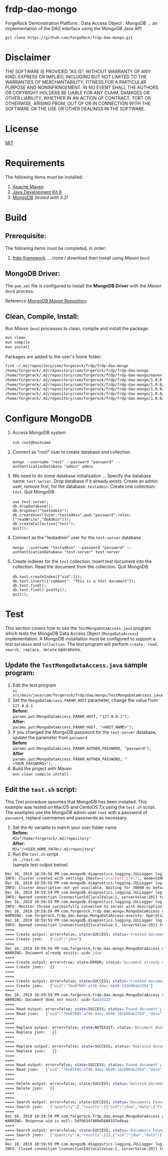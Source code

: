 # frdp-dao-mongo

ForgeRock Demonstration Platform : Data Access Object : MongoDB ... an implementation of the DAO interface using the MongoDB Java API

`git clone https://github.com/ForgeRock/frdp-dao-mongo.git`

# Disclaimer

THE SOFTWARE IS PROVIDED "AS IS", WITHOUT WARRANTY OF ANY KIND, EXPRESS OR IMPLIED, INCLUDING BUT NOT LIMITED TO THE WARRANTIES OF MERCHANTABILITY, FITNESS FOR A PARTICULAR PURPOSE AND NONINFRINGEMENT. IN NO EVENT SHALL THE AUTHORS OR COPYRIGHT HOLDERS BE LIABLE FOR ANY CLAIM, DAMAGES OR OTHER LIABILITY, WHETHER IN AN ACTION OF CONTRACT, TORT OR OTHERWISE, ARISING FROM, OUT OF OR IN CONNECTION WITH THE SOFTWARE OR THE USE OR OTHER DEALINGS IN THE SOFTWARE.

# License

[MIT](/LICENSE)

# Requirements

The following items must be installed:

1. [Apache Maven](https://maven.apache.org/)
1. [Java Development Kit 8](https://openjdk.java.net/)
1. [MongoDB](https://www.mongodb.com) *(tested with 3.2)*

# Build

## Prerequisite:

The following items must be completed, in order:

1. [frdp-framework](https://github.com/ForgeRock/frdp-framework) ... clone / download then install using *Maven* (`mvn`)

## MongoDB Driver:

The `pom.xml` file is configured to install the **MongoDB Driver** with the *Maven* (`mvn`) process.

Reference [MongoDB Maven Repository](https://mvnrepository.com/artifact/org.mongodb/mongo-java-driver/3.7.1)

## Clean, Compile, Install:

Run *Maven* (`mvn`) processes to clean, compile and install the package:

```bash
mvn clean 
mvn compile 
mvn install
```

Packages are added to the user's home folder: 

```bash
find ~/.m2/repository/com/forgerock/frdp/frdp-dao-mongo
/home/forgerock/.m2/repository/com/forgerock/frdp/frdp-dao-mongo
/home/forgerock/.m2/repository/com/forgerock/frdp/frdp-dao-mongo/maven-metadata-local.xml
/home/forgerock/.m2/repository/com/forgerock/frdp/frdp-dao-mongo/1.0.0
/home/forgerock/.m2/repository/com/forgerock/frdp/frdp-dao-mongo/1.0.0/frdp-dao-mongo-1.0.0.pom
/home/forgerock/.m2/repository/com/forgerock/frdp/frdp-dao-mongo/1.0.0/_remote.repositories
/home/forgerock/.m2/repository/com/forgerock/frdp/frdp-dao-mongo/1.0.0/maven-metadata-local.xml
/home/forgerock/.m2/repository/com/forgerock/frdp/frdp-dao-mongo/1.0.0/frdp-dao-mongo-1.0.0.jar
```

# Configure MongoDB

1. Access MongoDB system \
\
`ssh root@hostname` 

1. Connect as "root" user to create database and collection \
\
`mongo --username "root" --password "password" --authenticationDatabase "admin" admin`
1. We need to do some database initialization ... 
Specify the database name: `test-server`.
Drop database if it already exists. 
Create an admin user, remove first, for the database: `testadmin`. 
Create one collection: `test`. Quit MongoDB. \
\
`use test-server;` \
`db.dropDatabase();` \
`db.dropUser("testadmin");` \
`db.createUser({user:"testadmin",pwd:"password",roles:["readWrite","dbAdmin"]});` \
`db.createCollection("test");` \
`quit();`

1. Connect as the "testadmin" user for the `test-server` database \
\
`mongo --username "testadmin" --password "password" --authenticationDatabase "test-server" test-server`
1. Create indexes for the `test` collection. 
Insert test document into the collection. 
Read the document from the collection. Quit MongoDB. \
\
`db.test.createIndex({"uid":1});` \
`db.test.insert({"comment": "This is a test document"});` \
`db.test.find();` \
`db.test.find().pretty();` \
`quit();`

# Test 

This section covers how to use the `TestMongoDataAccess.java` program which tests the MongoDB Data Access Object (`MongoDataAccess`) implementation.  A MongoDB installation must be configured to support a *test* `database` and `collection`.  The *test* program will perform `create, read, search, replace, delete` operations.

## Update the `TestMongoDataAccess.java` sample program:

1. Edit the test program \
`vi src/main/java/com/forgerock/frdp/dao/mongo/TestMongoDataAccess.java`
1. Set the `MongoDataAccess.PARAM_HOST` parameter, change the value from `127.0.0.1` \
**Before:** \
`params.put(MongoDataAccess.PARAM_HOST, "127.0.0.1");` \
**After:** \
`params.put(MongoDataAccess.PARAM_HOST, "<HOST_NAME>");`
1. If you changed the MongoDB password for the `test-server` database, update the parameter from `password` \
**Before** \
`params.put(MongoDataAccess.PARAM_AUTHEN_PASSWORD, "password");` \
**After** \
`params.put(MongoDataAccess.PARAM_AUTHEN_PASSWORD, "<YOUR_PASSWORD>");`
1. Build the project with *Maven* \
`mvn clean compile install`

## Edit the `test.sh` script:

This *Test* procedure assumes that MongoDB has been installed. This example was tested on MacOS and CentoOS 7.x using the `test.sh` script.  The examples use the MongoDB admin user `root` with a password of `password`, replace usernames and passowrds as necessary.

1. Set the `M2` variable to match your user folder name \
**Before:** \
`M2="/home/forgerock/.m2/repository"` \
**After:** \
`M2="/<USER_HOME_PATH>/.m2/repository"`
1. Run the `test.sh` script \
`sh ./test.sh` \
(sample test output below)

```bash
Dec 18, 2019 10:59:58 PM com.mongodb.diagnostics.logging.JULLogger log
INFO: Cluster created with settings {hosts=[localhost:27017], mode=SINGLE, requiredClusterType=UNKNOWN, serverSelectionTimeout='30000 ms', maxWaitQueueSize=500}
Dec 18, 2019 10:59:58 PM com.mongodb.diagnostics.logging.JULLogger log
INFO: Cluster description not yet available. Waiting for 30000 ms before timing out
Dec 18, 2019 10:59:59 PM com.mongodb.diagnostics.logging.JULLogger log
INFO: Opened connection [connectionId{localValue:1, serverValue:28}] to localhost:27017
Dec 18, 2019 10:59:59 PM com.mongodb.diagnostics.logging.JULLogger log
INFO: Monitor thread successfully connected to server with description ServerDescription{address=localhost:27017, type=STANDALONE, state=CONNECTED, ok=true, version=ServerVersion{versionList=[3, 2, 22]}, minWireVersion=0, maxWireVersion=4, maxDocumentSize=16777216, logicalSessionTimeoutMinutes=null, roundTripTimeNanos=1975504}
Dec 18, 2019 10:59:59 PM com.forgerock.frdp.dao.mongo.MongoDataAccess execute
WARNING: com.forgerock.frdp.dao.mongo.MongoDataAccess:execute: Operation object is null
Dec 18, 2019 10:59:59 PM com.mongodb.diagnostics.logging.JULLogger log
INFO: Opened connection [connectionId{localValue:2, serverValue:29}] to localhost:27017
====
==== Create output: error=false; state=SUCCESS; status='Created document'; params=none
==== Create json:   {"uid":"jdoe"}
====
Dec 18, 2019 10:59:59 PM com.forgerock.frdp.dao.mongo.MongoDataAccess create
WARNING: Document already exists: uid='jdoe'
====
==== Create output: error=true; state=ERROR; status='Document already exists: uid='jdoe''; params=none
==== Create json:   {}
====
====
==== Create output: error=false; state=SUCCESS; status='Created document'; params=none
==== Create json:   {"uid":"76e07605-af46-4dec-bb99-182600ab2354"}
====
Dec 18, 2019 10:59:59 PM com.forgerock.frdp.dao.mongo.MongoDataAccess read
WARNING: Document does not exist: uid='BadId123'
====
==== Read output: error=false; state=SUCCESS; status='Found document'; params=none
==== Read json:   {"uid":"76e07605-af46-4dec-bb99-182600ab2354","data":{"firstname":"Jack","organization":"CTU","title":"Agent","lastname":"Bauer","info":{"package":"com.forgerock.frdp.dao.mongo","filename":"TestMongoDataAccess.java","classname":"TestMongoDataAccess","language":"java"}},"timestamps":{"created":"2019-12-18T22:59:59.165-0600"}}
====
====
==== Replace output: error=false; state=NOTEXIST; status='Document does not exist: uid='NotExistUid''; params=none
==== Replace json:   {}
====
====
==== Replace output: error=false; state=SUCCESS; status='Replaced document'; params=none
==== Replace json:   {}
====
====
==== Read output: error=false; state=SUCCESS; status='Found document'; params=none
==== Read json:   {"uid":"76e07605-af46-4dec-bb99-182600ab2354","data":{"firstname":"Jack","organization":"CTU","comment":"Created from Test for MongoDataAccess class","title":"Agent","lastname":"Bauer","info":{"package":"com.forgerock.frdp.dao.mongo","filename":"TestMongoDataAccess.java","classname":"TestMongoDataAccess","language":"java"},"status":"Updated"},"timestamps":{"created":"2019-12-18T22:59:59.165-0600","updated":"2019-12-18T22:59:59.181-0600"}}
====
====
==== Delete output: error=false; state=SUCCESS; status='Deleted document'; params=none
==== Delete json:   {}
====
====
==== Search output: error=false; state=SUCCESS; status='Documents Found: 2'; params=none
==== Search json:   {"quantity":2,"results":[{"uid":"jdoe","data":{"firstname":"John","organization":"Acme","title":"Engineer","lastname":"Doe","info":{"package":"com.forgerock.frdp.dao.mongo","filename":"TestMongoDataAccess.java","classname":"TestMongoDataAccess","language":"java"}}},{"uid":"456983b2-f472-4f4a-9184-3244636c28d0","data":{"firstname":"John","organization":"Gov","title":"Leader","lastname":"Hancock","info":{"package":"com.forgerock.frdp.dao.mongo","filename":"TestMongoDataAccess.java","classname":"TestMongoDataAccess","language":"java"}}}]}
====
Dec 18, 2019 10:59:59 PM com.forgerock.frdp.dao.mongo.MongoDataAccess getResultsFromQuery
WARNING: Response uid is null: 5dfb034f980d5604337e4baa
====
==== Search output: error=false; state=SUCCESS; status='Documents Found: 4'; params=none
==== Search json:   {"quantity":4,"results":[{},{"uid":"jdoe","data":{"firstname":"John","organization":"Acme","title":"Engineer","lastname":"Doe","info":{"package":"com.forgerock.frdp.dao.mongo","filename":"TestMongoDataAccess.java","classname":"TestMongoDataAccess","language":"java"}}},{"uid":"456983b2-f472-4f4a-9184-3244636c28d0","data":{"firstname":"John","organization":"Gov","title":"Leader","lastname":"Hancock","info":{"package":"com.forgerock.frdp.dao.mongo","filename":"TestMongoDataAccess.java","classname":"TestMongoDataAccess","language":"java"}}},{"uid":"d1aa59a3-41e3-4b7d-99ca-96e999807add","data":{"firstname":"Jack","organization":"Trading","title":"Captain","lastname":"Sparro","info":{"package":"com.forgerock.frdp.dao.mongo","filename":"TestMongoDataAccess.java","classname":"TestMongoDataAccess","language":"java"}}}]}
====
Dec 18, 2019 10:59:59 PM com.mongodb.diagnostics.logging.JULLogger log
INFO: Closed connection [connectionId{localValue:2, serverValue:29}] to localhost:27017 because the pool has been closed.
```
